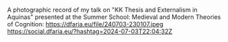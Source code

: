 A photographic record of my talk on "KK Thesis and Externalism in Aquinas" presented at the Summer School: Medieval and Modern Theories of Cognition: https://dfaria.eu/file/240703-230107.jpeg https://social.dfaria.eu/?hashtag=2024-07-03T22:04:32Z